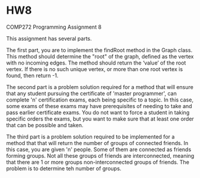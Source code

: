 # HW8
COMP272 Programming Assignment 8

This assignment has several parts.
 
The first part, you are to implement the findRoot method in the Graph class. This method should determine the "root" of the graph, defined as the vertex with no incoming edges. The method should return the ‘value’ of the root vertex. If there is no such unique vertex, or more than one root vertex is found, then return -1.
 
The second part is a problem solution required for a method that will ensure that any student pursuing the certificate of 'master programmer', can complete 'n' certification exams, each being specific to a topic. In this case, some exams of these exams may have prerequisites of needing to take and pass earlier certificate exams. You do not want to force a student in taking specific orders the exams, but you want to make sure that at least one order that can be possible and taken.

The third part is a problem solution required to be implemented for a method that that will return the number of groups of connected friends. In this case, you are given 'n' people. Some of them are connected as friends forming groups. Not all these groups of friends are interconnected, meaning that there are 1 or more groups non-interconnected groups of friends. The problem is to determine teh number of groups.
